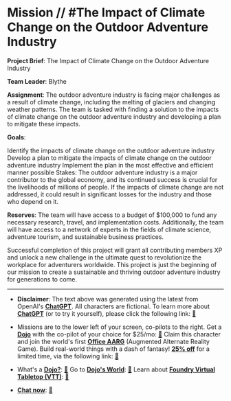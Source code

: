 # Mission // #The Impact of Climate Change on the Outdoor Adventure Industry

**Project Brief**: The Impact of Climate Change on the Outdoor Adventure Industry

**Team Leader**: Blythe

**Assignment**:
The outdoor adventure industry is facing major challenges as a result of climate change, including the melting of glaciers and changing weather patterns. The team is tasked with finding a solution to the impacts of climate change on the outdoor adventure industry and developing a plan to mitigate these impacts.

**Goals**:

Identify the impacts of climate change on the outdoor adventure industry
Develop a plan to mitigate the impacts of climate change on the outdoor adventure industry
Implement the plan in the most effective and efficient manner possible
Stakes:
The outdoor adventure industry is a major contributor to the global economy, and its continued success is crucial for the livelihoods of millions of people. If the impacts of climate change are not addressed, it could result in significant losses for the industry and those who depend on it.

**Reserves**:
The team will have access to a budget of $100,000 to fund any necessary research, travel, and implementation costs. Additionally, the team will have access to a network of experts in the fields of climate science, adventure tourism, and sustainable business practices.

Successful completion of this project will grant all contributing members XP and unlock a new challenge in the ultimate quest to revolutionize the workplace for adventurers worldwide. This project is just the beginning of our mission to create a sustainable and thriving outdoor adventure industry for generations to come.

---

* **Disclaimer**: The text above was generated using the latest from OpenAI's [**ChatGPT**](https://openai.com/blog/chatgpt/).  All characters are fictional.  To learn more about [**ChatGPT**](https://openai.com/blog/chatgpt/) (or to try it yourself), please click the following link: [:closed_book:](https://openai.com/blog/chatgpt/)

* Missions are to the lower left of your screen, co-pilots to the right. Get a [**Dojo**](https://workmates.live/marketplace) with the co-pilot of your choice for $25/mo: [:green_book:](https://workmates.live/marketplace)  Claim this character and join the world's first [**Office AARG**](https://dojos.world) (Augmented Alternate Reality Game). Build real-world things with a dash of fantasy! [**25% off**](https://blog.workmates.live/deal-on-a-dojo) for a limited time, via the following link: [:green_book:](https://blog.workmates.live/deal-on-a-dojo) 

* What's a [**Dojo?**](https://workdojos.com): [:blue_book:](https://workdojos.com)  Go to [**Dojo's World**](https://dojos.world): [:blue_book:](https://dojos.world)  Learn about [**Foundry Virtual Tabletop (VTT)**](https://foundryvtt.com): [:closed_book:](https://foundryvtt.com/)

* [**Chat now**](https://chat.workmates.live/channel/support): [:ledger:](https://chat.workmates.live/channel/support)
